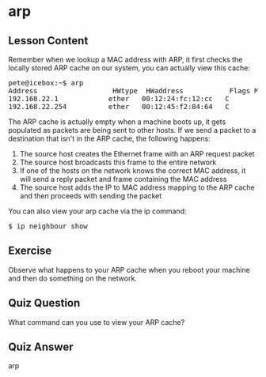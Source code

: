 # arp

## Lesson Content

Remember when we lookup a MAC address with ARP, it first checks the locally stored ARP cache on our system, you can actually view this cache: 

<pre>
pete@icebox:~$ arp
Address                  HWtype  HWaddress           Flags Mask            Iface
192.168.22.1            ether   00:12:24:fc:12:cc   C                     eth0
192.168.22.254          ether   00:12:45:f2:84:64   C                     eth0
</pre>

The ARP cache is actually empty when a machine boots up, it gets populated as packets are being sent to other hosts. If we send a packet to a destination that isn't in the ARP cache, the following happens:

<ol>
<li>The source host creates the Ethernet frame with an ARP request packet</li>
<li>The source host broadcasts this frame to the entire network</li>
<li>If one of the hosts on the network knows the correct MAC address, it will send a reply packet and frame containing the MAC address</li>
<li>The source host adds the IP to MAC address mapping to the ARP cache and then proceeds with sending the packet</li>
</ol>

You can also view your arp cache via the ip command:

<pre>
$ ip neighbour show
</pre>


## Exercise

Observe what happens to your ARP cache when you reboot your machine and then do something on the network.

## Quiz Question

What command can you use to view your ARP cache?

## Quiz Answer

arp
